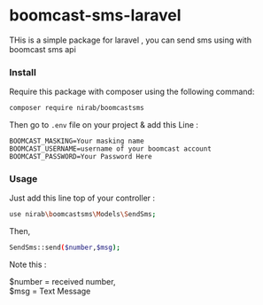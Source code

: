 # boomcast-sms-laravel
THis is a simple package for laravel , you can send sms using with boomcast sms api

### Install

Require this package with composer using the following command:

```bash
composer require nirab/boomcastsms
```

Then go to ``.env`` file on your project & add this Line :

```
BOOMCAST_MASKING=Your masking name 
BOOMCAST_USERNAME=username of your boomcast account
BOOMCAST_PASSWORD=Your Password Here
```

### Usage

Just add this line top of your controller : 

```bash
use nirab\boomcastsms\Models\SendSms;
```

Then,

```bash
SendSms::send($number,$msg);
```

Note this : 

$number = received number,<br />
$msg = Text Message
